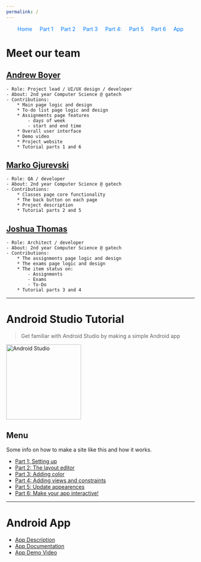 ```yaml
---
permalink: /
---
```


<div style="margin-bottom: 20px;">
    <style>
        #navigation ul {
            list-style: none;
            padding: 0;
            margin: 0;
            display: flex;
            flex-direction: row;
            justify-content: center; /* Center the navigation */
        }
        #navigation ul li {
            margin: 0 10px; /* Add some space between the links */
        }
        #navigation ul li a {
            text-decoration: none; /* Optional: removes underline from links */
            color: #007bff; /* Optional: sets link color */
        }
    </style>
    <nav id="navigation">
        <ul>
            <li><a href="Group-41/">Home</a></li>
            <li><a href="docs/tutorial/1">Part 1</a></li>
            <li><a href="docs/tutorial/2">Part 2</a></li>
            <li><a href="docs/tutorial/3">Part 3</a></li>
            <li><a href="docs/tutorial/4">Part 4:</a></li>
            <li><a href="docs/tutorial/5">Part 5</a></li>
            <li><a href="docs/tutorial/6">Part 6</a></li>
            <li><a href="app">App</a></li>
        </ul>
    </nav>
</div>

# **Meet our team**
## [Andrew Boyer](https://www.asboyer.com)
    - Role: Project lead / UI/UX design / developer
    - About: 2nd year Computer Science @ gatech
    - Contributions:
        * Main page logic and design
        * To-do list page logic and design
        * Assignments page features
            - days of week
            - start and end time
        * Overall user interface
        * Demo video
        * Project website
        * Tutorial parts 1 and 6

## [Marko Gjurevski](https://github.com/m-gjurevski-nano-ic)
    - Role: QA / developer
    - About: 2nd year Computer Science @ gatech
    - Contributions:
        * Classes page core functionality
        * The back button on each page
        * Project description
        * Tutorial parts 2 and 5

## [Joshua Thomas](https://github.com/jkthom)
    - Role: Architect / developer
    - About: 2nd year Computer Science @ gatech
    - Contributions:
        * The assignments page logic and design
        * The exams page logic and design
        * The item status on:
            - Assignments
            - Exams
            - To-Do
        * Tutorial parts 3 and 4

<hr>

# **Android Studio Tutorial**
> Get familiar with Android Studio by making a simple Android app

<div align="left">
    <a href="https://developer.android.com/studio">
        <img src="https://upload.wikimedia.org/wikipedia/commons/thumb/9/92/Android_Studio_Trademark.svg/2560px-Android_Studio_Trademark.svg.png" alt="Android Studio" width="200">
    </a>
</div>


## Menu

Some info on how to make a site like this and how it works.

- [Part 1: Setting up](tutorial/1.md) 
- [Part 2: The layout editor](tutorial/2.md) 
- [Part 3: Adding color](tutorial/3.md)
- [Part 4: Adding views and constraints](tutorial/4.md)
- [Part 5: Update appearences](tutorial/5.md)
- [Part 6: Make your app interactive!](tutorial/6.md)

<hr>

# **Android App**
- [App Description](app)
- [App Documentation](docs/app)
- [App Demo Video]()

